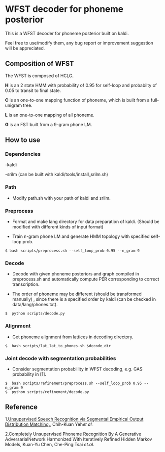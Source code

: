 # WFST decoder for phoneme posterior

This is a WFST decoder for phoneme posterior built on kaldi.

Feel free to use/modify them, any bug report or improvement suggestion will be appreciated. 

<!--If you find this project helpful for your research, please do consider to cite our paper, thanks! -->

##  Composition of WFST

The WFST is composed of HCLG. 

**H** is an 2 state HMM with probability of 0.95 for self-loop and probabilty of 0.05 to transit to final state.

**C** is an one-to-one mapping function of phoneme, which is built from a full-unigram tree.

**L** is an one-to-one mapping of all phoneme.

**G** is an FST built from a 9-gram phone LM.

## How to use

### Dependencies

-kaldi 

-srilm (can be built with kaldi/tools/install_srilm.sh)

### Path

- Modify path.sh with your path of kaldi and srilm.

### Preprocess

- Format and make lang directory for data preparation of kaldi. (Should be modified with different kinds of input format)

- Train n-gram phone LM and generate HMM topology with specified self-loop prob.

```
$ bash scripts/preprocess.sh --self_loop_prob 0.95 --n_gram 9
```

### Decode

- Decode with given phoneme posteriors and graph compiled in preprocess.sh and automatically compute PER corresponding to correct transcription.

- The order of phoneme may be different (should be transformed manually) , since there is a specified order by kaldi (can be checked in data/lang/phones.txt).


```
$  python scripts/decode.py 
```

### Alignment

- Get phoneme alignment from lattices in decoding directory.

```
$  bash scripts/lat_lat_to_phones.sh $decode_dir
```

### Joint decode with segmentation probabilities

-  Consider segmentation probabillity in WFST decoding, e.g. GAS probability in [1].

```
$  bash scripts/refinement/preprocess.sh --self_loop_prob 0.95 --n_gram 9
$  python scripts/refinement/decode.py 
```

## Reference
1.[Unsupervised Speech Recognition via Segmental Empirical Output Distribution Matching.](https://arxiv.org/abs/1812.09323), Chih-Kuan Yeh*et al.*

2.Completely Unsupervised Phoneme Recognition By A Generative AdversarialNetwork Harmonized With Iteratively Refined Hidden Markov Models,  Kuan-Yu Chen, Che-Ping Tsai *et.al.*



